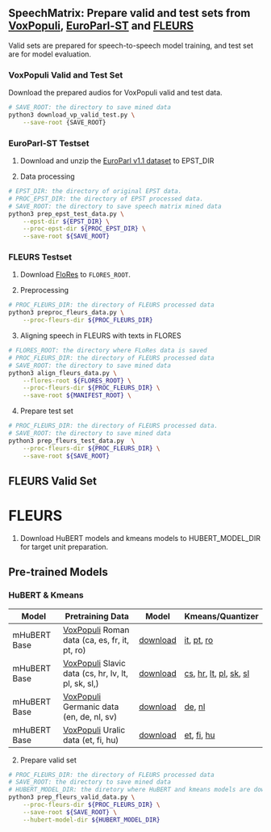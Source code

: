 ## SpeechMatrix: Prepare valid and test sets from [VoxPopuli](https://github.com/facebookresearch/voxpopuli), [EuroParl-ST](https://www.mllp.upv.es/europarl-st/) and [FLEURS](https://huggingface.co/datasets/google/fleurs)

Valid sets are prepared for speech-to-speech model training, and test set are for model evaluation.


### VoxPopuli Valid and Test Set

Download the prepared audios for VoxPopuli valid and test data.

```bash
# SAVE_ROOT: the directory to save mined data
python3 download_vp_valid_test.py \
    --save-root {SAVE_ROOT}
```


### EuroParl-ST Testset

1. Download and unzip the [EuroParl v1.1 dataset](https://www.mllp.upv.es/europarl-st/) to EPST_DIR

2. Data processing

```bash
# EPST_DIR: the directory of original EPST data.
# PROC_EPST_DIR: the directory of EPST processed data.
# SAVE_ROOT: the directory to save speech matrix mined data
python3 prep_epst_test_data.py \
    --epst-dir ${EPST_DIR} \
    --proc-epst-dir ${PROC_EPST_DIR} \
    --save-root ${SAVE_ROOT}
```


### FLEURS Testset

1. Download [FloRes](https://github.com/facebookresearch/flores) to `FLORES_ROOT`.

2. Preprocessing

```bash
# PROC_FLEURS_DIR: the directory of FLEURS processed data 
python3 preproc_fleurs_data.py \
    --proc-fleurs-dir ${PROC_FLEURS_DIR}
```


3. Aligning speech in FLEURS with texts in FLORES

```bash
# FLORES_ROOT: the directory where FLoRes data is saved
# PROC_FLEURS_DIR: the directory of FLEURS processed data 
# SAVE_ROOT: the directory to save mined data
python3 align_fleurs_data.py \
    --flores-root ${FLORES_ROOT} \
    --proc-fleurs-dir ${PROC_FLEURS_DIR} \
    --save-root ${MANIFEST_ROOT} \
```


4. Prepare test set

```bash
# PROC_FLEURS_DIR: the directory of FLEURS processed data. 
# SAVE_ROOT: the directory to save mined data
python3 prep_fleurs_test_data.py  \
    --proc-fleurs-dir ${PROC_FLEURS_DIR} \
    --save-root ${SAVE_ROOT}
```


## FLEURS Valid Set

# FLEURS
1. Download HuBERT models and kmeans models to HUBERT_MODEL_DIR for target unit preparation.

## Pre-trained Models

### HuBERT & Kmeans
Model | Pretraining Data | Model | Kmeans/Quantizer
|---|---|---|---
mHuBERT Base | [VoxPopuli](https://github.com/facebookresearch/voxpopuli) Roman data (ca, es, fr, it, pt, ro) | [download](https://dl.fbaipublicfiles.com/speech_matrix/hubert/mhubert_base_vp_roman_it3.pt) | [it](https://dl.fbaipublicfiles.com/speech_matrix/hubert/mhubert_base_vp_it_it3_L11_km800.bin), [pt](https://dl.fbaipublicfiles.com/speech_matrix/hubert/mhubert_base_vp_pt_it3_L11_km1000.bin), [ro](https://dl.fbaipublicfiles.com/speech_matrix/hubert/mhubert_base_vp_ro_it3_L11_km1000.bin)
mHuBERT Base | [VoxPopuli](https://github.com/facebookresearch/voxpopuli) Slavic data (cs, hr, lv, lt, pl, sk, sl,) | [download](https://dl.fbaipublicfiles.com/speech_matrix/hubert/mhubert_base_vp_slavic_it3.pt) | [cs](https://dl.fbaipublicfiles.com/speech_matrix/hubert/mhubert_base_vp_cs_it3_L11_km1000.bin), [hr](https://dl.fbaipublicfiles.com/speech_matrix/hubert/mhubert_base_vp_hr_it3_L11_km1000.bin), [lt](https://dl.fbaipublicfiles.com/speech_matrix/hubert/mhubert_base_vp_lt_it3_L11_km1000.bin), [pl](https://dl.fbaipublicfiles.com/speech_matrix/hubert/mhubert_base_vp_pl_it3_L11_km1000.bin), [sk](https://dl.fbaipublicfiles.com/speech_matrix/hubert/mhubert_base_vp_sk_it3_L11_km1000.bin), [sl](https://dl.fbaipublicfiles.com/speech_matrix/hubert/mhubert_base_vp_sl_it3_L11_km1000.bin)
mHuBERT Base | [VoxPopuli](https://github.com/facebookresearch/voxpopuli) Germanic data (en, de, nl, sv) | [download](https://dl.fbaipublicfiles.com/speech_matrix/hubert/mhubert_base_vp_germanic_it3.pt) | [de](https://dl.fbaipublicfiles.com/speech_matrix/hubert/mhubert_base_vp_de_it3_L11_km1000.bin), [nl](https://dl.fbaipublicfiles.com/speech_matrix/hubert/mhubert_base_vp_nl_it3_L11_km1000.bin)
mHuBERT Base | [VoxPopuli](https://github.com/facebookresearch/voxpopuli) Uralic data (et, fi, hu) | [download](https://dl.fbaipublicfiles.com/speech_matrix/hubert/mhubert_base_vp_uralic_it3.pt) | [et](https://dl.fbaipublicfiles.com/speech_matrix/hubert/mhubert_base_vp_et_it3_L11_km1000.bin), [fi](https://dl.fbaipublicfiles.com/speech_matrix/hubert/mhubert_base_vp_fi_it3_L11_km1000.bin), [hu](https://dl.fbaipublicfiles.com/speech_matrix/hubert/mhubert_base_vp_hu_it3_L11_km1000.bin)


2. Prepare valid set

```bash
# PROC_FLEURS_DIR: the directory of FLEURS processed data
# SAVE_ROOT: the directory to save mined data
# HUBERT_MODEL_DIR: the diretory where HuBERT and kmeans models are downloaded
python3 prep_fleurs_valid_data.py \
    --proc-fleurs-dir ${PROC_FLEURS_DIR} \
    --save-root ${SAVE_ROOT} \
    --hubert-model-dir ${HUBERT_MODEL_DIR}
```


